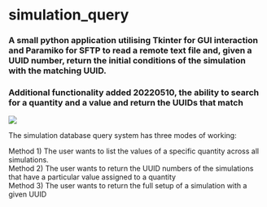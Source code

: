 # simulation_query

### A small python application utilising Tkinter for GUI interaction and Paramiko for SFTP to read a remote text file and, given a UUID number, return the initial conditions of the simulation with the matching UUID.

### Additional functionality added 20220510, the ability to search for a quantity and a value and return the UUIDs that match 

![](readme.gif)

The simulation database query system has three modes of working:

  Method 1) The user wants to list the values of a specific quantity across all simulations.<br>
  Method 2) The user wants to return the UUID numbers of the simulations that have a particular value assigned to a quantity<br>
  Method 3) The user wants to return the full setup of a simulation with a given UUID
  
  
